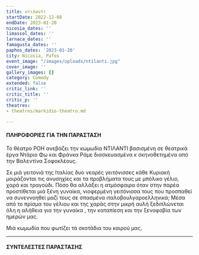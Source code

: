 ```yaml
---
title: ντιλαντι
startDate: 2022-12-08
endDate: 2023-01-20
nicosia_dates: ''
limassol_dates: ''
larnaca_dates: ''
famagusta_dates: ''
paphos_dates: '2023-01-20'
city: Nicosia, Pafos
event_image: "/images/uploads/ntilanti.jpg"
cover_image: ''
gallery_images: []
category: Comedy
extended: false
critic_link: ''
critic_title: ''
critic_p: ''
theatres:
- theatres/markidio-theatro.md

---
```

#### ΠΛΗΡΟΦΟΡΙΕΣ ΓΙΑ ΤΗΝ ΠΑΡΑΣΤΑΣΗ

Το θέατρο ΡΟΗ ανεβάζει την κωμωδία ΝΤΙΛΑΝΤΙ βασισμένη σε θεατρικά έργα Ντάριο Φω και Φράνκα Ράμε διασκευασμένα κ σκηνοθετημένα από την Βαλεντίνα Σοφοκλέους.

Σε μιά γειτονιά της Ιταλίας δυο νεαρές γειτόνισσες κάθε Κυριακή μοιράζονται τις ανυσηχίες και τα προβλήματα τους με μπόλικο γέλιο, χαρά και τραγούδι. Πόσο θα αλλάξει η ατμόσφαιρα όταν στην παρέα προστίθεται μιά ξένη γυναίκα, νιοφερμένη γειτόνισσα τους που προσπαθεί να συνεννοηθεί μαζί τους σε σπασμένα ιταλοβουλγαροελληνικά; Μέσα από το πρίσμα του γέλιου και της χαράς στην μικρή αυλή ξεδιπλώνεται όλη η αλήθεια για την γυναίκα , την καταπίεση και την ξενοφοβία των ημερών μας.

Μιά κωμωδία που φωτίζει τά σκοτάδια του καιρού μας.

***

#### ΣΥΝΤΕΛΕΣΤΕΣ ΠΑΡΑΣΤΑΣΗΣ